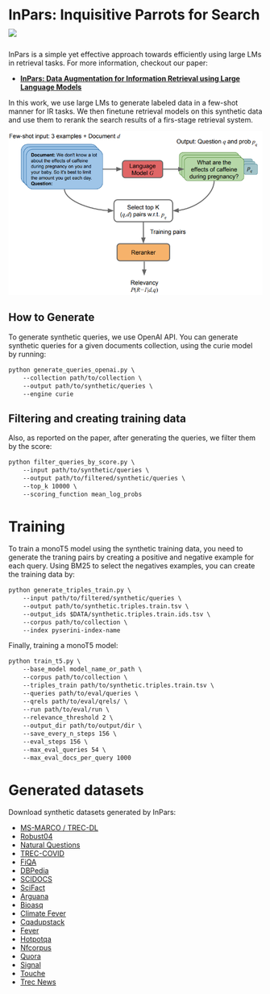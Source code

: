 # InPars: Inquisitive Parrots for Search [<img src="https://img.shields.io/badge/arXiv-2202.05144-b31b1b.svg">](https://https://arxiv.org/abs/2202.05144)

InPars is a simple yet effective approach towards efficiently using large LMs in retrieval tasks. For more information, checkout our paper:

* [**InPars: Data Augmentation for Information Retrieval using Large Language Models**](https://arxiv.org/abs/2202.05144)

In this work, we use large LMs to generate labeled data in a few-shot manner for IR tasks.
We then finetune retrieval models on this synthetic data and use them to rerank the search results of a firs-stage retrieval system.

![Ilustration of our method](src/inpars.png)

## How to Generate
To generate synthetic queries, we use OpenAI API.
You can generate synthetic queries for a given documents collection, using the curie model by running:

```
python generate_queries_openai.py \
    --collection path/to/collection \
    --output path/to/synthetic/queries \
    --engine curie
```

## Filtering and creating training data
Also, as reported on the paper, after generating the queries, we filter them by the score:

```
python filter_queries_by_score.py \
    --input path/to/synthetic/queries \
    --output path/to/filtered/synthetic/queries \
    --top_k 10000 \
    --scoring_function mean_log_probs
```

# Training
To train a monoT5 model using the synthetic training data, you need to generate the traning pairs by creating a positive and negative example for each query.
Using BM25 to select the negatives examples, you can create the training data by:
```
python generate_triples_train.py \
    --input path/to/filtered/synthetic/queries \
    --output path/to/synthetic.triples.train.tsv \
    --output_ids $DATA/synthetic.triples.train.ids.tsv \
    --corpus path/to/collection \
    --index pyserini-index-name
```
Finally, training a monoT5 model:

```
python train_t5.py \
    --base_model model_name_or_path \
    --corpus path/to/collection \
    --triples_train path/to/synthetic.triples.train.tsv \
    --queries path/to/eval/queries \
    --qrels path/to/eval/qrels/ \
    --run path/to/eval/run \
    --relevance_threshold 2 \
    --output_dir path/to/output/dir \
    --save_every_n_steps 156 \
    --eval_steps 156 \
    --max_eval_queries 54 \
    --max_eval_docs_per_query 1000
```

# Generated datasets

Download synthetic datasets generated by InPars:

- [MS-MARCO / TREC-DL](https://zav-public.s3.amazonaws.com/inpars/msmarco_synthetic_queries_100k.jsonl)
- [Robust04](https://zav-public.s3.amazonaws.com/inpars/robust04_synthetic_queries_100k.jsonl)
- [Natural Questions](https://zav-public.s3.amazonaws.com/inpars/nq_synthetic_queries_100k.jsonl)
- [TREC-COVID](https://zav-public.s3.amazonaws.com/inpars/trec_covid_synthetic_queries_100k.jsonl)
- [FiQA](https://zav-public.s3.amazonaws.com/inpars/fiqa_synthetic_queries_100k.jsonl)
- [DBPedia](https://zav-public.s3.amazonaws.com/inpars/dbpedia_synthetic_queries_100k.jsonl)
- [SCIDOCS](https://zav-public.s3.amazonaws.com/inpars/scidocs_synthetic_queries_100k.jsonl)
- [SciFact](https://zav-public.s3.amazonaws.com/inpars/scifacts_synthetic_queries_100k.jsonl)
- [Arguana](https://zav-public.s3.amazonaws.com/inpars/arguana_synthetic_queries_100k.jsonl)
- [Bioasq](https://zav-public.s3.amazonaws.com/inpars/bioasq_synthetic_queries_100k.jsonl)
- [Climate Fever](https://zav-public.s3.amazonaws.com/inpars/climate_fever_synthetic_queries_100k.jsonl)
- [Cqadupstack](https://zav-public.s3.amazonaws.com/inpars/cqadupstack_synthetic_queries_100k.jsonl)
- [Fever](https://zav-public.s3.amazonaws.com/inpars/fever_synthetic_queries_100k.jsonl)
- [Hotpotqa](https://zav-public.s3.amazonaws.com/inpars/hotpotqa_synthetic_queries_100k.jsonl)
- [Nfcorpus](https://zav-public.s3.amazonaws.com/inpars/nfcorpus_synthetic_queries_100k.jsonl)
- [Quora](https://zav-public.s3.amazonaws.com/inpars/quora_synthetic_queries_100k.jsonl)
- [Signal](https://zav-public.s3.amazonaws.com/inpars/signal_synthetic_queries_100k.jsonl)
- [Touche](https://zav-public.s3.amazonaws.com/inpars/touche_synthetic_queries_100k.jsonl)
- [Trec News](https://zav-public.s3.amazonaws.com/inpars/trec_news_synthetic_queries_100k.jsonl)
